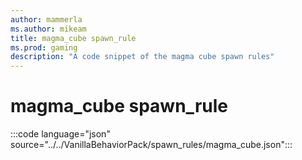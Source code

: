 ```yaml
---
author: mammerla
ms.author: mikeam
title: magma_cube spawn_rule
ms.prod: gaming
description: "A code snippet of the magma cube spawn rules"
---
```


# magma_cube spawn_rule

:::code language="json" source="../../VanillaBehaviorPack/spawn_rules/magma_cube.json":::
